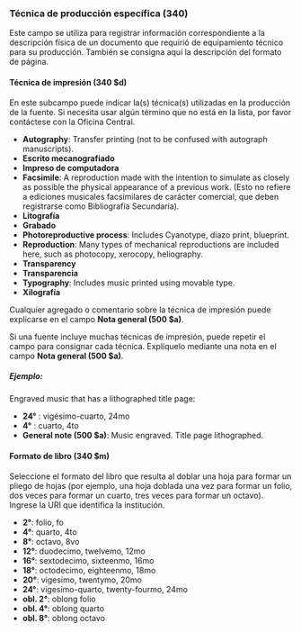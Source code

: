 ### Técnica de producción específica (340)

Este campo se utiliza para registrar información correspondiente a la descripción física de un documento que requirió de equipamiento técnico para su producción. También se consigna aquí la descripción del formato de página.

#### Técnica de impresión (340 $d)

En este subcampo puede indicar la(s) técnica(s) utilizadas en la producción de la fuente. Si necesita usar algún término que no está en la lista, por favor contáctese con la Oficina Central.

- **Autography**: Transfer printing (not to be confused with autograph manuscripts).
- **Escrito mecanografiado**
- **Impreso de computadora**
- **Facsimile**: A reproduction made with the intention to simulate as closely as possible the physical appearance of a previous work. (Esto no refiere a ediciones musicales facsimilares de carácter comercial, que deben registrarse como Bibliografía Secundaria).
- **Litografía**
- **Grabado**
- **Photoreproductive process**: Includes Cyanotype, diazo print, blueprint.
- **Reproduction**: Many types of mechanical reproductions are included here, such as photocopy, xerocopy, heliography.
- **Transparency**
- **Transparencia**
- **Typography**: Includes music printed using movable type.
- **Xilografía**

Cualquier agregado o comentario sobre la técnica de impresión puede explicarse en el campo **Nota general (500 $a)**.

Si una fuente incluye muchas técnicas de impresión, puede repetir el campo para consignar cada técnica. Explíquelo mediante una nota en el campo **Nota general (500 $a)**.

##### Ejemplo:

Engraved music that has a lithographed title page:

- **24°** : vigésimo-cuarto, 24mo
- **4°** : cuarto, 4to
- **General note (500 $a)**: Music engraved. Title page lithographed.

#### Formato de libro (340 $m)

Seleccione el formato del libro que resulta al doblar una hoja para formar un pliego de hojas (por ejemplo, una hoja doblada una vez para formar un folio, dos veces para formar un cuarto, tres veces para formar un octavo). Ingrese la URI que identifica la institución.

- **2°**: folio, fo
- **4°**: quarto, 4to
- **8°**: octavo, 8vo
- **12°**: duodecimo, twelvemo, 12mo
- **16°**: sextodecimo, sixteenmo, 16mo
- **18°**: octodecimo, eighteenmo, 18mo
- **20°**: vigesimo, twentymo, 20mo
- **24°**: vigesimo-quarto, twenty-fourmo, 24mo
- **obl. 2°**: oblong folio
- **obl. 4°**: oblong quarto
- **obl. 8°**: oblong octavo
